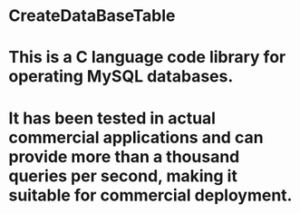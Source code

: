 # CreateDataBaseTable
# This is a C language code library for operating MySQL databases. 
# It has been tested in actual commercial applications and can provide more than a thousand queries per second, making it suitable for commercial deployment.

